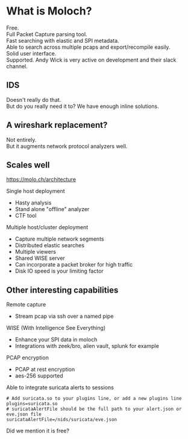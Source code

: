 # What is Moloch?  
Free.  
Full Packet Capture parsing tool.  
Fast searching with elastic and SPI metadata.  
Able to search across multiple pcaps and export/recompile easily.  
Solid user interface.  
Supported. Andy Wick is very active on development and their slack channel.  

## IDS  
Doesn't really do that.  
But do you really need it to? We have enough inline solutions.  

## A wireshark replacement?  
Not entirely.  
But it augments network protocol analyzers well.  

## Scales well  
https://molo.ch/architecture  

Single host deployment  
- Hasty analysis  
- Stand alone "offline" analyzer  
- CTF tool  

Multiple host/cluster deployment  
- Capture multiple network segments  
- Distributed elastic searches  
- Multiple viewers  
- Shared WISE server  
- Can incorporate a packet broker for high traffic  
- Disk IO speed is your limiting factor  

## Other interesting capabilities  
Remote capture  
- Stream pcap via ssh over a named pipe  

WISE (With Intelligence See Everything)  
- Enhance your SPI data in moloch  
- Integrations with zeek/bro, alien vault, splunk for example  

PCAP encryption  
- PCAP at rest encryption  
- aes-256 supported  

Able to integrate suricata alerts to sessions  
```
# Add suricata.so to your plugins line, or add a new plugins line
plugins=suricata.so
# suricataAlertFile should be the full path to your alert.json or eve.json file
suricataAlertFile=/nids/suricata/eve.json
```  

Did we mention it is free?  
